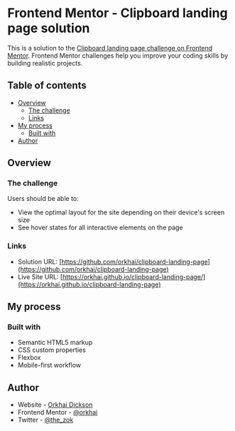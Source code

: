 # Frontend Mentor - Clipboard landing page solution

This is a solution to the [Clipboard landing page challenge on Frontend Mentor](https://www.frontendmentor.io/challenges/clipboard-landing-page-5cc9bccd6c4c91111378ecb9). Frontend Mentor challenges help you improve your coding skills by building realistic projects. 

## Table of contents

- [Overview](#overview)
  - [The challenge](#the-challenge)
  - [Links](#links)
- [My process](#my-process)
  - [Built with](#built-with)
- [Author](#author)

## Overview

### The challenge

Users should be able to:

- View the optimal layout for the site depending on their device's screen size
- See hover states for all interactive elements on the page

### Links

- Solution URL: [https://github.com/orkhai/clipboard-landing-page](https://github.com/orkhai/clipboard-landing-page)
- Live Site URL: [https://orkhai.github.io/clipboard-landing-page/](https://orkhai.github.io/clipboard-landing-page)

## My process

### Built with

- Semantic HTML5 markup
- CSS custom properties
- Flexbox
- Mobile-first workflow

## Author

- Website - [Orkhai Dickson](https://www.github.com/orkhai)
- Frontend Mentor - [@orkhai](https://www.frontendmentor.io/profile/orkhai)
- Twitter - [@the_zok](https://www.twitter.com/the_zok)
